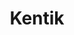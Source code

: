 ---
codehost: https://github.com/https://github.com/kentik
facebook: https://facebook.com/kentiktech
linkedin: https://linkedin.com/company/kentik
logohandle: kentik
sort: kentik
title: Kentik
twitter: https://x.com/kentikinc
website: https://www.kentik.com/
---